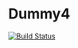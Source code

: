 # Dummy4

[![Build Status](https://github.com/SamuraiAku/Dummy4.jl/actions/workflows/CI.yml/badge.svg?branch=main)](https://github.com/SamuraiAku/Dummy4.jl/actions/workflows/CI.yml?query=branch%3Amain)
